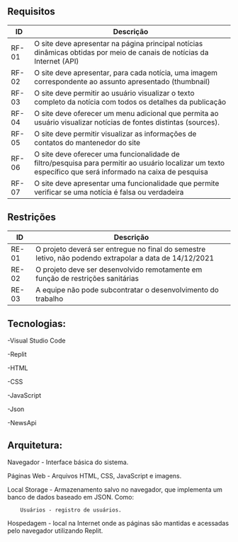 ## Requisitos

|ID|Descrição|
|--|-------|
|RF-01|O site deve apresentar na página principal notícias dinâmicas obtidas por meio de canais de notícias da Internet (API)|
|RF-02|O site deve apresentar, para cada notícia, uma imagem correspondente ao assunto apresentado (thumbnail)|
|RF-03|O site deve permitir ao usuário visualizar o texto completo da notícia com todos os detalhes da publicação|
|RF-04|O site deve oferecer um menu adicional que permita ao usuário visualizar notícias de fontes distintas (sources).|
|RF-05|O site deve permitir visualizar as informações de contatos do mantenedor do site|
|RF-06|O site deve oferecer uma funcionalidade de filtro/pesquisa para permitir ao usuário localizar um texto específico que será informado na caixa de pesquisa|
|RF-07|O site deve apresentar uma funcionalidade que permite verificar se uma notícia é falsa ou verdadeira|

## Restrições

ID|Descrição|
|--|-------|
|RE-01|O projeto deverá ser entregue no final do semestre letivo, não podendo extrapolar a data de 14/12/2021|
|RE-02|O projeto deve ser desenvolvido remotamente em função de restrições sanitárias|
|RE-03|A equipe não pode subcontratar o desenvolvimento do trabalho|

## Tecnologias:

 -Visual Studio Code
 
 -Replit
 
 -HTML
 
 -CSS
 
 -JavaScript

 -Json
 
 -NewsApi
 
 ## Arquitetura:

Navegador - Interface básica do sistema. 

Páginas Web - Arquivos HTML, CSS, JavaScript e imagens. 

Local Storage - Armazenamento salvo no navegador, que implementa um banco de dados baseado em JSON. Como: 

        Usuários - registro de usuários. 

Hospedagem - local na Internet onde as páginas são mantidas e acessadas pelo navegador utilizando Replit.

